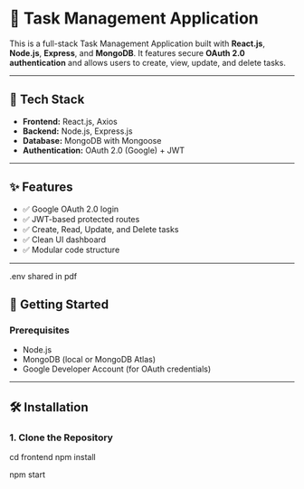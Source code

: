 # 📝 Task Management Application

This is a full-stack Task Management Application built with **React.js**, **Node.js**, **Express**, and **MongoDB**. It features secure **OAuth 2.0 authentication** and allows users to create, view, update, and delete tasks.

---

## 🔧 Tech Stack

- **Frontend:** React.js, Axios
- **Backend:** Node.js, Express.js
- **Database:** MongoDB with Mongoose
- **Authentication:** OAuth 2.0 (Google) + JWT

---

## ✨ Features

- ✅ Google OAuth 2.0 login
- ✅ JWT-based protected routes
- ✅ Create, Read, Update, and Delete tasks
- ✅ Clean UI dashboard
- ✅ Modular code structure

---
.env
shared in pdf


## 🚀 Getting Started

### Prerequisites

- Node.js
- MongoDB (local or MongoDB Atlas)
- Google Developer Account (for OAuth credentials)

---

## 🛠️ Installation

### 1. Clone the Repository

cd frontend
npm install

npm start




